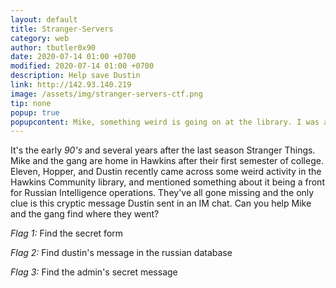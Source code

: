 ```yaml
---
layout: default
title: Stranger-Servers
category: web
author: tbutler0x90
date: 2020-07-14 01:00 +0700
modified: 2020-07-14 01:00 +0700
description: Help save Dustin 
link: http://142.93.140.219
image: /assets/img/stranger-servers-ctf.png
tip: none
popup: true 
popupcontent: Mike, something weird is going on at the library. I was able to hack into some russian form I found on the website. I think the they're  using the library as a front for more mindflayer research. I can't find where the form is again but if you can find it and gain admin access, we might be able to find what they're up to. Here's the link to the library website. Oh, and i think "роботы" has something to do with it all. </br> ~ Dustin
---
```



It's the early *90's* and several years after the last season Stranger Things. Mike and the gang are home in Hawkins after their first semester of college. Eleven, Hopper, and Dustin recently came across some weird activity in the Hawkins Community library, and mentioned something about it being a front for Russian Intelligence operations. They've all gone missing and the only clue is this cryptic message Dustin sent in an IM chat. Can you help Mike and the gang find where they went?

*Flag 1:* Find the secret form

*Flag 2:* Find dustin's message in the russian database 

*Flag 3:* Find the admin's secret message 